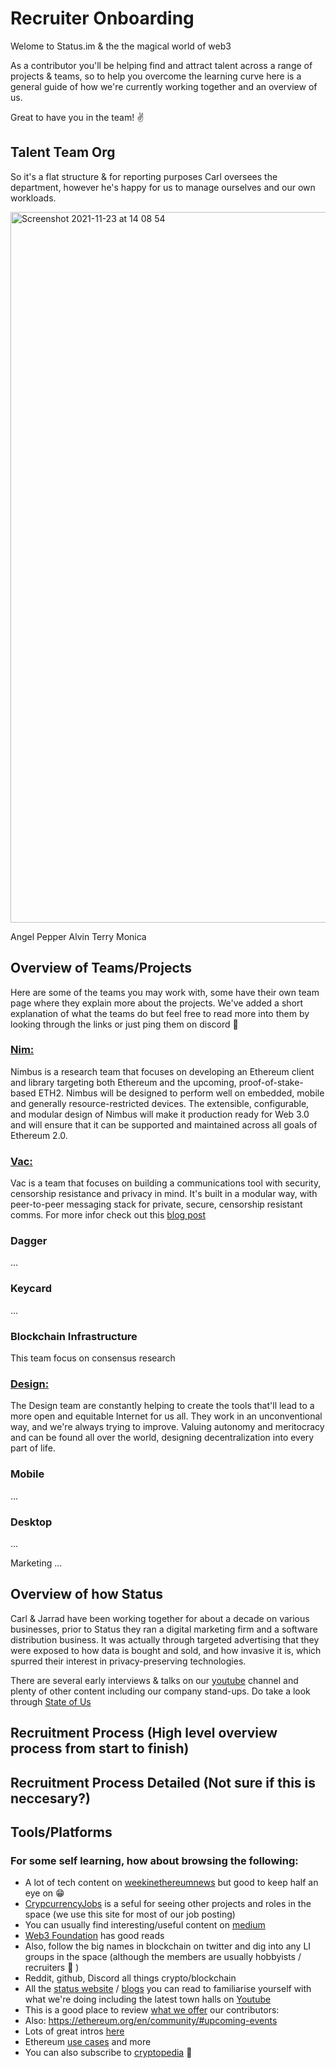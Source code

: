 [//]: <> (Title)

# Recruiter Onboarding

Welome to Status.im & the the magical world of web3

As a contributor you'll be helping find and attract talent across a range of projects & teams, so to help you overcome the learning curve here is a general guide of how we're currently working together and an overview of us.

Great to have you in the team! ✌️

## Talent Team Org

So it's a flat structure & for reporting purposes Carl oversees the department, however he's happy for us to manage ourselves and our own workloads.

<img width="1137" alt="Screenshot 2021-11-23 at 14 08 54" src="https://user-images.githubusercontent.com/32337207/143039240-5e2f373e-e96c-4926-aaa8-054f32daeb17.png">

Angel
Pepper
Alvin
Terry
Monica


## Overview of Teams/Projects
[//]: <> (Overview of Teams/Projects - Short overview on each team, what they are responsible for, what projects they're working on, who's in the team with discord handles & the discord channel to contact them on)


Here are some of the teams you may work with, some have their own team page where they explain more about the projects. We've added a short explanation of what the teams do but feel free to read more into them by looking through the links or just ping them on discord 🤙

### [Nim:](https://nimbus.team/)
Nimbus is a research team that focuses on developing an Ethereum client and library targeting both Ethereum and the upcoming, proof-of-stake-based ETH2. Nimbus will be designed to perform well on embedded, mobile and generally resource-restricted devices. The extensible, configurable, and modular design of Nimbus will make it production ready for Web 3.0 and will ensure that it can be supported and maintained across all goals of Ethereum 2.0.

### [Vac:](https://vac.dev/)
Vac is a team that focuses on building a communications tool with security, censorship resistance and privacy in mind. It's built in a modular way, with peer-to-peer messaging stack for private, secure, censorship resistant comms. For more infor check out this [blog post](https://vac.dev/waku-v2-ethereum-messaging)

### Dagger
...

### Keycard
...

### Blockchain Infrastructure
This team focus on consensus research

### [Design:](https://design.status.im/) 
The Design team are constantly helping to create the tools that'll lead to a more open and equitable Internet for us all. They work in an unconventional way, and we're always trying to improve. Valuing autonomy and meritocracy and can be found all over the world, designing decentralization into every part of life.

### Mobile
...

### Desktop
...

Marketing
...

## Overview of how Status

Carl & Jarrad have been working together for about a decade on various businesses, prior to Status they ran a digital marketing firm and a software distribution business. It was actually through targeted advertising that they were exposed to how data is bought and sold, and how invasive it is, which spurred their interest in privacy-preserving technologies.

There are several early interviews & talks on our [youtube](https://www.youtube.com/c/Statusim/videos?view=0&sort=da&flow=grid) channel and plenty of other content including our company stand-ups. Do take a look through [State of Us](https://our.status.im/state-of-us/)

## Recruitment Process (High level overview process from start to finish)
## Recruitment Process Detailed (Not sure if this is neccesary?)
## Tools/Platforms

### For some self learning, how about browsing the following:

- A lot of tech content on [weekinethereumnews](https://weekinethereumnews.com/) but good to keep half an eye on 😁 
- [CrypcurrencyJobs](https://cryptocurrencyjobs.co/) is a seful for seeing other projects and roles in the space (we use this site for most of our job posting)
- You can usually find interesting/useful content on [medium](https://medium.com/)
- [Web3 Foundation](https://web3.foundation/) has good reads
- Also, follow the big names in blockchain on twitter and dig into any LI groups in the space (although the members are usually hobbyists / recruiters 🤣 ) 
- Reddit, github, Discord all things crypto/blockchain
- All the [status website](https://status.im/) / [blogs](https://our.status.im/) you can read to familiarise yourself with what we're doing including the latest town halls on [Youtube](https://www.youtube.com/statusim)
- This is a good place to review [what we offer](https://people-ops.status.im/) our contributors: 
- Also: https://ethereum.org/en/community/#upcoming-events 
- Lots of great intros [here](https://ethereum.org/en/developers/docs/intro-to-ethereum/)
- Ethereum [use cases](https://www.gemini.com/cryptopedia/ethereum-smart-contracts-tokens-use-cases#section-decentralized-autonomous-organizations) and more
- You can also subscribe to [cryptopedia](https://www.gemini.com/cryptopedia)  🙌 
